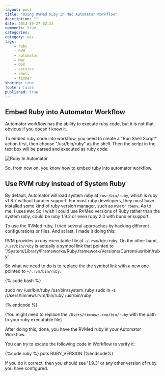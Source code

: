 ```yaml
---
layout: post
title: "Using RVMed Ruby in Mac Automator Workflow"
description: ""
date: 2013-10-27 02:22
comments: true
categories: 
category: osx
tags: 
	- ruby
	- RVM	
	- automator
	- Mac
	- OSX
	- service
	- shell
	- finder
sharing: true
footer: false
published: true
---
```


## Embed Ruby into Automator Workflow

Automator workflow has the ability to execute ruby code, but it is not that obvious if you doesn't know it.

To embed ruby code into workflow, you need to create a "Run Shell Script" action first, then choose "/usr/bin/ruby" as the shell. Then the script in the text box will be parsed and executed as ruby code.

![Ruby In Automator](ruby_in_automator.png)

So, from now on, you know how to embed ruby into automator workflow.

## Use RVM ruby instead of System Ruby

By default, Automator will load system ruby at `/usr/bin/ruby`, which is ruby v1.8.7 without bundler support. For most ruby developers, they must have installed some kind of ruby version manager, such as `RVM` or `rbenv`. As to me, I uses `RVM`. So I wish I could use RVMed versions of Ruby rather than the system ruby, could be ruby 1.9.3 or even ruby 2.0 with bundler support.

To use the RVMed ruby, I tried several approaches by hacking different configurations or files. And at last, I made it doing this:

RVM provides a ruby executable file at `~/.rvm/bin/ruby`. On the other hand, `/usr/bin/ruby` is actually a symbol link that pointed to '/System/Library/Frameworks/Ruby.framework/Versions/Current/usr/bin/ruby'. 

So what we need to do is to replace the the symbol link with a new one pointed to `~/.rvm/bin/ruby`.

{% code bash %}

sudo mv /usr/bin/ruby /usr/bin/system_ruby
sudo ln -s /Users/timnew/.rvm/bin/ruby /usr/bin/ruby

{% endcode %}

(You might need to replace the `/Users/timnew/.rvm/bin/ruby` with the path to your ruby executable file)

After doing this, done, you have the RVMed ruby in your Automator Workflow.

You can try to excute the following code in Workflow to verify it:

{%code ruby %}
puts RUBY_VERSION
{%endcode%}

If you do it correct, then you should see '1.9.3' or any other version of ruby you have configured.